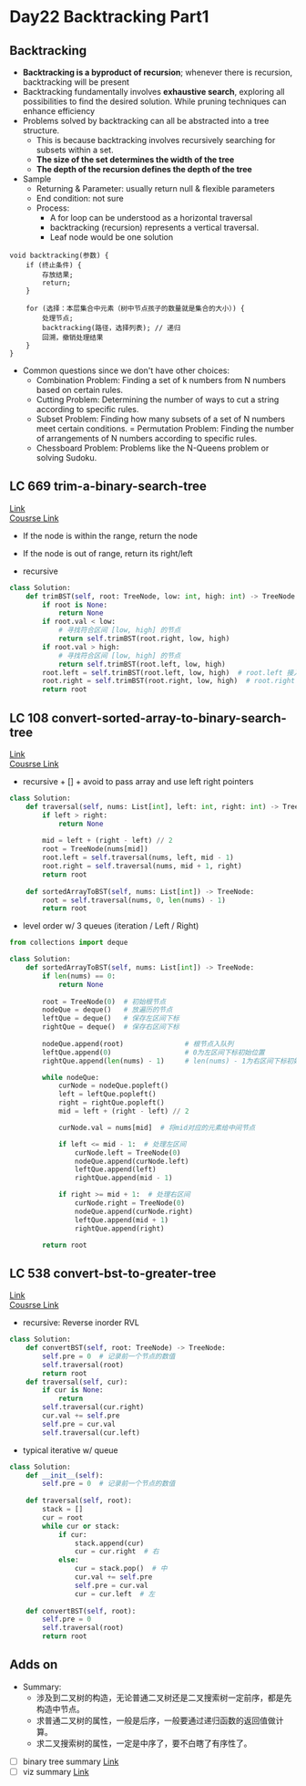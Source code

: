 # Day22 Backtracking Part1

## Backtracking 
- **Backtracking is a byproduct of recursion**; whenever there is recursion, backtracking will be present
- Backtracking fundamentally involves **exhaustive search**, exploring all possibilities to find the desired solution. While pruning techniques can enhance efficiency
- Problems solved by backtracking can all be abstracted into a tree structure.
    - This is because backtracking involves recursively searching for subsets within a set.
    - **The size of the set determines the width of the tree**
    - **The depth of the recursion defines the depth of the tree**
- Sample
    - Returning & Parameter: usually return null & flexible parameters
    - End condition: not sure
    - Process:
        - A for loop can be understood as a horizontal traversal
        - backtracking (recursion) represents a vertical traversal.
        - Leaf node would be one solution
```pyrhon
void backtracking(参数) {
    if (终止条件) {
        存放结果;
        return;
    }

    for (选择：本层集合中元素（树中节点孩子的数量就是集合的大小）) {
        处理节点;
        backtracking(路径，选择列表); // 递归
        回溯，撤销处理结果
    }
}
```
- Common questions since we don't have other choices:
    - Combination Problem: Finding a set of k numbers from N numbers based on certain rules.
    - Cutting Problem: Determining the number of ways to cut a string according to specific rules.
    - Subset Problem: Finding how many subsets of a set of N numbers meet certain conditions.
    = Permutation Problem: Finding the number of arrangements of N numbers according to specific rules.
    - Chessboard Problem: Problems like the N-Queens problem or solving Sudoku.

## LC 669 trim-a-binary-search-tree

[Link](https://leetcode.com/problems/trim-a-binary-search-tree/submissions/1396124674/)   
[Cousrse Link](https://programmercarl.com/0669.%E4%BF%AE%E5%89%AA%E4%BA%8C%E5%8F%89%E6%90%9C%E7%B4%A2%E6%A0%91.html)    

- If the node is within the range, return the node
- If the node is out of range, return its right/left


- recursive
```python
class Solution:
    def trimBST(self, root: TreeNode, low: int, high: int) -> TreeNode:
        if root is None:
            return None
        if root.val < low:
            # 寻找符合区间 [low, high] 的节点
            return self.trimBST(root.right, low, high)
        if root.val > high:
            # 寻找符合区间 [low, high] 的节点
            return self.trimBST(root.left, low, high)
        root.left = self.trimBST(root.left, low, high)  # root.left 接入符合条件的左孩子
        root.right = self.trimBST(root.right, low, high)  # root.right 接入符合条件的右孩子
        return root
```

##  LC 108 convert-sorted-array-to-binary-search-tree
[Link](https://leetcode.com/problems/convert-sorted-array-to-binary-search-tree/description/)   
[Cousrse Link](https://programmercarl.com/0108.%E5%B0%86%E6%9C%89%E5%BA%8F%E6%95%B0%E7%BB%84%E8%BD%AC%E6%8D%A2%E4%B8%BA%E4%BA%8C%E5%8F%89%E6%90%9C%E7%B4%A2%E6%A0%91.html#%E6%80%9D%E8%B7%AF)
  
- recursive + [] + avoid to pass array and use left right pointers
```python
class Solution:
    def traversal(self, nums: List[int], left: int, right: int) -> TreeNode:
        if left > right:
            return None
        
        mid = left + (right - left) // 2
        root = TreeNode(nums[mid])
        root.left = self.traversal(nums, left, mid - 1)
        root.right = self.traversal(nums, mid + 1, right)
        return root
    
    def sortedArrayToBST(self, nums: List[int]) -> TreeNode:
        root = self.traversal(nums, 0, len(nums) - 1)
        return root
```

- level order w/ 3 queues (iteration / Left / Right)
```python
from collections import deque

class Solution:
    def sortedArrayToBST(self, nums: List[int]) -> TreeNode:
        if len(nums) == 0:
            return None
        
        root = TreeNode(0)  # 初始根节点
        nodeQue = deque()   # 放遍历的节点
        leftQue = deque()   # 保存左区间下标
        rightQue = deque()  # 保存右区间下标
        
        nodeQue.append(root)               # 根节点入队列
        leftQue.append(0)                  # 0为左区间下标初始位置
        rightQue.append(len(nums) - 1)     # len(nums) - 1为右区间下标初始位置

        while nodeQue:
            curNode = nodeQue.popleft()
            left = leftQue.popleft()
            right = rightQue.popleft()
            mid = left + (right - left) // 2

            curNode.val = nums[mid]  # 将mid对应的元素给中间节点

            if left <= mid - 1:  # 处理左区间
                curNode.left = TreeNode(0)
                nodeQue.append(curNode.left)
                leftQue.append(left)
                rightQue.append(mid - 1)

            if right >= mid + 1:  # 处理右区间
                curNode.right = TreeNode(0)
                nodeQue.append(curNode.right)
                leftQue.append(mid + 1)
                rightQue.append(right)

        return root
```

##  LC 538 convert-bst-to-greater-tree
[Link](https://leetcode.com/problems/convert-bst-to-greater-tree/description/)   
[Cousrse Link](https://programmercarl.com/0538.%E6%8A%8A%E4%BA%8C%E5%8F%89%E6%90%9C%E7%B4%A2%E6%A0%91%E8%BD%AC%E6%8D%A2%E4%B8%BA%E7%B4%AF%E5%8A%A0%E6%A0%91.html)
  
- recursive: Reverse inorder RVL
```python
class Solution:
    def convertBST(self, root: TreeNode) -> TreeNode:
        self.pre = 0  # 记录前一个节点的数值
        self.traversal(root)
        return root
    def traversal(self, cur):
        if cur is None:
            return        
        self.traversal(cur.right)
        cur.val += self.pre
        self.pre = cur.val
        self.traversal(cur.left)
```


- typical iterative w/ queue 
```python
class Solution:
    def __init__(self):
        self.pre = 0  # 记录前一个节点的数值
    
    def traversal(self, root):
        stack = []
        cur = root
        while cur or stack:
            if cur:
                stack.append(cur)
                cur = cur.right  # 右
            else:
                cur = stack.pop()  # 中
                cur.val += self.pre
                self.pre = cur.val
                cur = cur.left  # 左
    
    def convertBST(self, root):
        self.pre = 0
        self.traversal(root)
        return root
```


##  Adds on
- Summary:
    - 涉及到二叉树的构造，无论普通二叉树还是二叉搜索树一定前序，都是先构造中节点。
    - 求普通二叉树的属性，一般是后序，一般要通过递归函数的返回值做计算。
    - 求二叉搜索树的属性，一定是中序了，要不白瞎了有序性了。
- [ ] binary tree summary [Link](https://programmercarl.com/%E4%BA%8C%E5%8F%89%E6%A0%91%E6%80%BB%E7%BB%93%E7%AF%87.html#%E6%9C%80%E5%90%8E%E6%80%BB%E7%BB%93)
- [ ] viz summary [Link](https://github.com/YihuanHu/Leetcode-Cracker/blob/main/image/binary_tree_viz.png)
